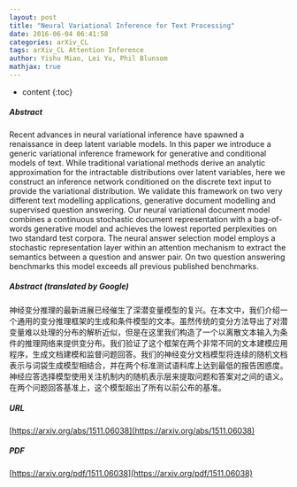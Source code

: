 ```yaml
---
layout: post
title: "Neural Variational Inference for Text Processing"
date: 2016-06-04 06:41:58
categories: arXiv_CL
tags: arXiv_CL Attention Inference
author: Yishu Miao, Lei Yu, Phil Blunsom
mathjax: true
---
```


* content
{:toc}

##### Abstract
Recent advances in neural variational inference have spawned a renaissance in deep latent variable models. In this paper we introduce a generic variational inference framework for generative and conditional models of text. While traditional variational methods derive an analytic approximation for the intractable distributions over latent variables, here we construct an inference network conditioned on the discrete text input to provide the variational distribution. We validate this framework on two very different text modelling applications, generative document modelling and supervised question answering. Our neural variational document model combines a continuous stochastic document representation with a bag-of-words generative model and achieves the lowest reported perplexities on two standard test corpora. The neural answer selection model employs a stochastic representation layer within an attention mechanism to extract the semantics between a question and answer pair. On two question answering benchmarks this model exceeds all previous published benchmarks.

##### Abstract (translated by Google)
神经变分推理的最新进展已经催生了深潜变量模型的复兴。在本文中，我们介绍一个通用的变分推理框架的生成和条件模型的文本。虽然传统的变分方法导出了对潜变量难以处理的分布的解析近似，但是在这里我们构造了一个以离散文本输入为条件的推理网络来提供变分布。我们验证了这个框架在两个非常不同的文本建模应用程序，生成文档建模和监督问题回答。我们的神经变分文档模型将连续的随机文档表示与词袋生成模型相结合，并在两个标准测试语料库上达到最低的报告困惑度。神经应答选择模型使用关注机制内的随机表示层来提取问题和答案对之间的语义。在两个问题回答基准上，这个模型超出了所有以前公布的基准。

##### URL
[https://arxiv.org/abs/1511.06038](https://arxiv.org/abs/1511.06038)

##### PDF
[https://arxiv.org/pdf/1511.06038](https://arxiv.org/pdf/1511.06038)

